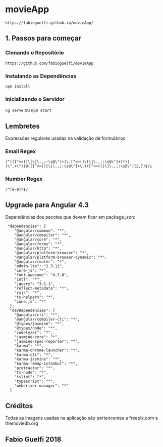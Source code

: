 # movieApp

`https://fabioguelfi.github.io/movieApp/`

## 1. Passos para começar

### Clonando o Repositório

`https://github.com/fabioguelfi/movieApp`

### Instalando as Dependências

`npm install`

### Inicializando o Servidor

`ng serve` ou `npm start`

## Lembretes

Expressões regulares usadas na validação de formulários

### Email Regex

`/^(([^<>()\[\]\.,;:\s@\"]+(\.[^<>()\[\]\.,;:\s@\"]+)*)|(\".+\"))@(([^<>()[\]\.,;:\s@\"]+\.)+[^<>()[\]\.,;:\s@\"]{2,})$/i`

### Number Regex

`/^[0-9]*$/`

## Upgrade para Angular 4.3

Dependências dos pacotes que devem ficar em package.json:

```
 "dependencies": {
    "@angular/common": "*",
    "@angular/compiler": "*",
    "@angular/core": "*",
    "@angular/forms": "*",
    "@angular/http": "*",
    "@angular/platform-browser": "*",
    "@angular/platform-browser-dynamic": "*",
    "@angular/router": "*",
    "admin-lte": "2.3.11",
    "core-js": "*",
    "font-awesome": "4.7.0",
    "intl": "*",
    "jquery": "3.1.1",
    "reflect-metadata": "*",
    "rxjs": "*",
    "ts-helpers": "*",
    "zone.js": "*"
  },
  "devDependencies": {
    "@angular/cli": "*",
    "@angular/compiler-cli": "*",
    "@types/jasmine": "*",
    "@types/node": "*",
    "codelyzer": "*",
    "jasmine-core": "*",
    "jasmine-spec-reporter": "*",
    "karma": "*",
    "karma-chrome-launcher": "*",
    "karma-cli": "*",
    "karma-jasmine": "*",
    "karma-remap-istanbul": "*",
    "protractor": "*",
    "ts-node": "*",
    "tslint": "*",
    "typescript": "*",
    "webdriver-manager": "*"
  }
```
## Créditos

Todas as imagens usadas na aplicação são pertencentes a freepik.com e themoviedb.org

## Fabio Guelfi 2018
